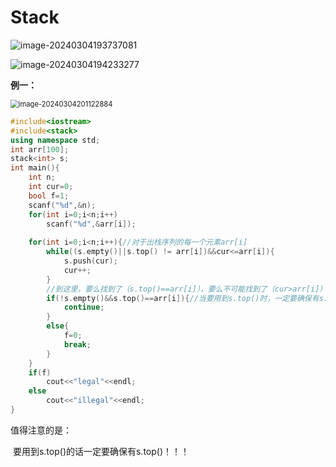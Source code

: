 # Stack

![image-20240304193737081](Stack.assets/image-20240304193737081.png)

![image-20240304194233277](Stack.assets/image-20240304194233277.png)

**例一：**

<img src="Stack.assets/image-20240304201122884.png" alt="image-20240304201122884" style="zoom:80%;" />

```c++
#include<iostream>
#include<stack>
using namespace std;
int arr[100];
stack<int> s;
int main(){
	int n;
	int cur=0;
	bool f=1;
	scanf("%d",&n);
	for(int i=0;i<n;i++)
		scanf("%d",&arr[i]);	
    
	for(int i=0;i<n;i++){//对于出栈序列的每一个元素arr[i] 
		while((s.empty()||s.top() != arr[i])&&cur<=arr[i]){
			s.push(cur);
			cur++;
		}
		//到这里，要么找到了（s.top()==arr[i]），要么不可能找到了（cur>arr[i]）
		if(!s.empty()&&s.top()==arr[i]){//当要用到s.top()时，一定要确保有s.top() 
			continue;
		} 
		else{
			f=0;
			break;
		}
	}
	if(f)
		cout<<"legal"<<endl;
	else
		cout<<"illegal"<<endl;
}
```

值得注意的是：

​		要用到s.top()的话一定要确保有s.top()！！！